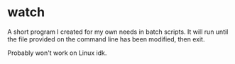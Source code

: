 # watch

A short program I created for my own needs in batch scripts. It will run until
the file provided on the command line has been modified, then exit.

Probably won't work on Linux idk.


